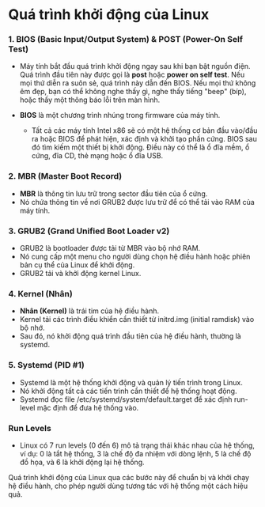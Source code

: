 # Quá trình khởi động của Linux
### 1. BIOS (Basic Input/Output System) & POST (Power-On Self Test)
- Máy tính bắt đầu quá trình khởi động ngay sau khi bạn bật nguồn điện. Quá trình đầu tiên này được gọi là **post** hoặc **power on self test**. Nếu mọi thứ diễn ra suôn sẻ, quá trình này dẫn đến BIOS. Nếu mọi thứ không êm đẹp, bạn có thể không nghe thấy gì, nghe thấy tiếng "beep" (bíp), hoặc thấy một thông báo lỗi trên màn hình. 

- **BIOS** là một chương trình nhúng trong firmware của máy tính.
	- Tất cả các máy tính Intel x86 sẽ có một hệ thống cơ bản đầu vào/đầu ra hoặc BIOS để phát hiện, xác định và khởi tạo phần cứng. BIOS sau đó tìm kiếm một thiết bị khởi động. Điều này có thể là ổ đĩa mềm, ổ cứng, đĩa CD, thẻ mạng hoặc ổ đĩa USB.

### 2. MBR (Master Boot Record)
- **MBR** là thông tin lưu trữ trong sector đầu tiên của ổ cứng.
- Nó chứa thông tin về nơi GRUB2 được lưu trữ để có thể tải vào RAM của máy tính.

### 3. GRUB2 (Grand Unified Boot Loader v2)
- GRUB2 là bootloader được tải từ MBR vào bộ nhớ RAM.
- Nó cung cấp một menu cho người dùng chọn hệ điều hành hoặc phiên bản cụ thể của Linux để khởi động.
- GRUB2 tải và khởi động kernel Linux.

### 4. Kernel (Nhân)
- **Nhân (Kernel)** là trái tim của hệ điều hành.
- Kernel tải các trình điều khiển cần thiết từ initrd.img (initial ramdisk) vào bộ nhớ.
- Sau đó, nó khởi động quá trình đầu tiên của hệ điều hành, thường là systemd.
### 5. Systemd (PID #1)
- Systemd là một hệ thống khởi động và quản lý tiến trình trong Linux.
- Nó khởi động tất cả các tiến trình cần thiết để hệ thống hoạt động.
- Systemd đọc file /etc/systemd/system/default.target để xác định run-level mặc định để đưa hệ thống vào.
### Run Levels
- Linux có 7 run levels (0 đến 6) mô tả trạng thái khác nhau của hệ thống, ví dụ: 0 là tắt hệ thống, 3 là chế độ đa nhiệm với dòng lệnh, 5 là chế độ đồ họa, và 6 là khởi động lại hệ thống.

Quá trình khởi động của Linux qua các bước này để chuẩn bị và khởi chạy hệ điều hành, cho phép người dùng tương tác với hệ thống một cách hiệu quả.